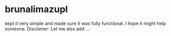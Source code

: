 # brunalimazupl
kept it very simple and made sure it was fully functional. I hope it might help someone. Disclamer: Let me also add …

